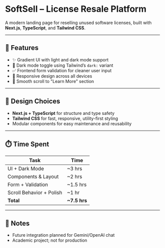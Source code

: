 # SoftSell – License Resale Platform

A modern landing page for reselling unused software licenses, built with **Next.js**, **TypeScript**, and **Tailwind CSS**.

---

## 🚀 Features

- ✨ Gradient UI with light and dark mode support
- 🌙 Dark mode toggle using Tailwind’s `dark:` variant
- ✅ Frontend form validation for cleaner user input
- 📱 Responsive design across all devices
- 🔁 Smooth scroll to "Learn More" section

---

## 🎨 Design Choices

- **Next.js + TypeScript** for structure and type safety
- **Tailwind CSS** for fast, responsive, utility-first styling
- Modular components for easy maintenance and reusability

---

## ⏱️ Time Spent

| Task                   | Time     |
|------------------------|----------|
| UI + Dark Mode         | ~3 hrs   |
| Components & Layout    | ~2 hrs   |
| Form + Validation      | ~1.5 hrs |
| Scroll Behavior + Polish | ~1 hr   |
| **Total**              | **~7.5 hrs** |

---

## 📌 Notes

- Future integration planned for Gemini/OpenAI chat
- Academic project; not for production

